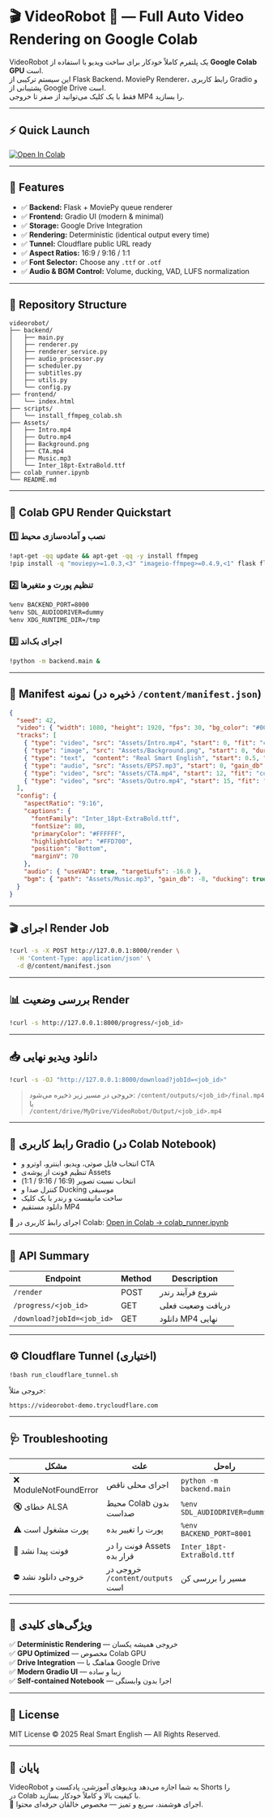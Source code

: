 # 🎬 VideoRobot 🤖 — Full Auto Video Rendering on Google Colab

VideoRobot یک پلتفرم کاملاً خودکار برای ساخت ویدیو با استفاده از **Google Colab GPU** است.  
این سیستم ترکیبی از Flask Backend، MoviePy Renderer، رابط کاربری Gradio و پشتیبانی از Google Drive است.  
فقط با یک کلیک می‌توانید از صفر تا خروجی MP4 را بسازید.

---

## ⚡ Quick Launch

[![Open In Colab](https://colab.research.google.com/assets/colab-badge.svg)](https://colab.research.google.com/github/englishpodcasteasy-glitch/videorobot/blob/main/colab_runner.ipynb)

---

## 🧠 Features

- ✅ **Backend:** Flask + MoviePy queue renderer  
- ✅ **Frontend:** Gradio UI (modern & minimal)  
- ✅ **Storage:** Google Drive Integration  
- ✅ **Rendering:** Deterministic (identical output every time)  
- ✅ **Tunnel:** Cloudflare public URL ready  
- ✅ **Aspect Ratios:** 16:9 / 9:16 / 1:1  
- ✅ **Font Selector:** Choose any `.ttf` or `.otf`  
- ✅ **Audio & BGM Control:** Volume, ducking, VAD, LUFS normalization  

---

## 🧩 Repository Structure

```
videorobot/
├── backend/
│   ├── main.py
│   ├── renderer.py
│   ├── renderer_service.py
│   ├── audio_processor.py
│   ├── scheduler.py
│   ├── subtitles.py
│   ├── utils.py
│   └── config.py
├── frontend/
│   └── index.html
├── scripts/
│   └── install_ffmpeg_colab.sh
├── Assets/
│   ├── Intro.mp4
│   ├── Outro.mp4
│   ├── Background.png
│   ├── CTA.mp4
│   ├── Music.mp3
│   └── Inter_18pt-ExtraBold.ttf
├── colab_runner.ipynb
└── README.md
```

---

## 🚀 Colab GPU Render Quickstart

### 1️⃣ نصب و آماده‌سازی محیط
```bash
!apt-get -qq update && apt-get -qq -y install ffmpeg
!pip install -q "moviepy>=1.0.3,<3" "imageio-ffmpeg>=0.4.9,<1" flask flask-cors gradio requests
```

### 2️⃣ تنظیم پورت و متغیرها
```bash
%env BACKEND_PORT=8000
%env SDL_AUDIODRIVER=dummy
%env XDG_RUNTIME_DIR=/tmp
```

### 3️⃣ اجرای بک‌اند
```bash
!python -m backend.main &
```

---

## 🧾 Manifest نمونه (ذخیره در `/content/manifest.json`)
```json
{
  "seed": 42,
  "video": { "width": 1080, "height": 1920, "fps": 30, "bg_color": "#000000" },
  "tracks": [
    { "type": "video", "src": "Assets/Intro.mp4", "start": 0, "fit": "cover" },
    { "type": "image", "src": "Assets/Background.png", "start": 0, "duration": 6, "fit": "cover" },
    { "type": "text",  "content": "Real Smart English", "start": 0.5, "duration": 3.5, "x": 60, "y": 80, "size": 72, "color": "#FFD700" },
    { "type": "audio", "src": "Assets/EPS7.mp3", "start": 0, "gain_db": -4 },
    { "type": "video", "src": "Assets/CTA.mp4", "start": 12, "fit": "cover" },
    { "type": "video", "src": "Assets/Outro.mp4", "start": 15, "fit": "cover" }
  ],
  "config": {
    "aspectRatio": "9:16",
    "captions": {
      "fontFamily": "Inter_18pt-ExtraBold.ttf",
      "fontSize": 80,
      "primaryColor": "#FFFFFF",
      "highlightColor": "#FFD700",
      "position": "Bottom",
      "marginV": 70
    },
    "audio": { "useVAD": true, "targetLufs": -16.0 },
    "bgm": { "path": "Assets/Music.mp3", "gain_db": -8, "ducking": true }
  }
}
```

---

## 🎬 اجرای Render Job
```bash
!curl -s -X POST http://127.0.0.1:8000/render \
  -H 'Content-Type: application/json' \
  -d @/content/manifest.json
```

---

## 📊 بررسی وضعیت Render
```bash
!curl -s http://127.0.0.1:8000/progress/<job_id>
```

---

## 📥 دانلود ویدیو نهایی
```bash
!curl -s -OJ "http://127.0.0.1:8000/download?jobId=<job_id>"
```

> خروجی در مسیر زیر ذخیره می‌شود:
> `/content/outputs/<job_id>/final.mp4` یا  
> `/content/drive/MyDrive/VideoRobot/Output/<job_id>.mp4`

---

## 🧠 رابط کاربری Gradio (در Colab Notebook)
- انتخاب فایل صوتی، ویدیو، اینترو، اوترو و CTA  
- تنظیم فونت از پوشه‌ی Assets  
- انتخاب نسبت تصویر (16:9 / 9:16 / 1:1)  
- کنترل صدا و Ducking موسیقی  
- ساخت مانیفست و رندر با یک کلیک  
- دانلود مستقیم MP4  

🎯 اجرای رابط کاربری در Colab:
[Open in Colab → colab_runner.ipynb](https://colab.research.google.com/github/englishpodcasteasy-glitch/videorobot/blob/main/colab_runner.ipynb)

---

## 🧩 API Summary

| Endpoint | Method | Description |
|-----------|---------|-------------|
| `/render` | POST | شروع فرآیند رندر |
| `/progress/<job_id>` | GET | دریافت وضعیت فعلی |
| `/download?jobId=<job_id>` | GET | دانلود MP4 نهایی |

---

## ⚙️ Cloudflare Tunnel (اختیاری)
```bash
!bash run_cloudflare_tunnel.sh
```

خروجی مثلاً:
```
https://videorobot-demo.trycloudflare.com
```

---

## 🩺 Troubleshooting

| مشکل | علت | راه‌حل |
|-------|------|--------|
| ❌ ModuleNotFoundError | اجرای محلی ناقص | `python -m backend.main` |
| 🔇 خطای ALSA | محیط Colab بدون صداست | `%env SDL_AUDIODRIVER=dummy` |
| ⚠️ پورت مشغول است | پورت را تغییر بده | `%env BACKEND_PORT=8001` |
| 🧩 فونت پیدا نشد | فونت را در Assets قرار بده | `Inter_18pt-ExtraBold.ttf` |
| ⛔ خروجی دانلود نشد | خروجی در `/content/outputs` است | مسیر را بررسی کن |

---

## 🧬 ویژگی‌های کلیدی

✅ **Deterministic Rendering** — خروجی همیشه یکسان  
✅ **GPU Optimized** — مخصوص Colab GPU  
✅ **Drive Integration** — هماهنگ با Google Drive  
✅ **Modern Gradio UI** — زیبا و ساده  
✅ **Self-contained Notebook** — اجرا بدون وابستگی

---

## 📜 License

MIT License © 2025 Real Smart English — All Rights Reserved.

---

## 💬 پایان

VideoRobot به شما اجازه می‌دهد ویدیوهای آموزشی، پادکست و Shorts را  
در Colab با کیفیت بالا و کاملاً خودکار بسازید.  
🎥 اجرای هوشمند، سریع و تمیز — مخصوص خالقان حرفه‌ای محتوا.
